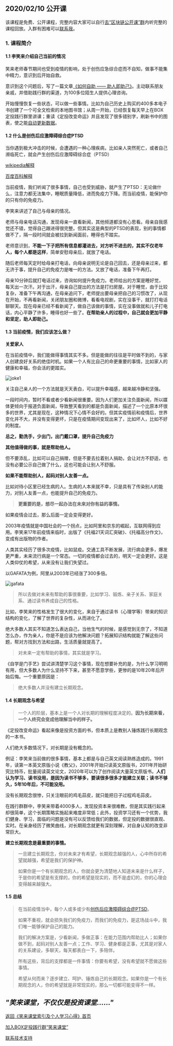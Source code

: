 ## 2020/02/10 公开课

该课程是免费、公开课程，完整内容大家可以自行[去“区块链公开课”群](/xiaolai-class-public.md)内听完整的课程回放。入群有困难可以[联系我](/contact-info.md)。

### 1. 课程简介

#### 1.1 李笑来介绍自己当前的情况

笑来老师春节期间也受到疫情的影响，处于创伤应急综合症而不自知，做事不能集中精力，意识到后开始自救。

意识到这个问题后，写了一篇文章[《如何自助 —— 助人即助己》](https://github.com/xiaolai/help-to-be-helped)。主动联系朋友亲戚，并借助践行群的渠道，为100多位陌生人提供心理咨询。

开始慢慢恢复一些状态，可以做一些事情。比如为自己历史上购买的400多本电子书创建了一个可全文检索的本地图书馆；从周一开始，已经恢复每天早上在BOX定投践行群里讲课；重读《定投改变命运》并且发现了很多错别字，刷新书中的图表，使之能[自动更新数据](https://github.com/xiaolai/regular-investing-in-box/tree/master/data)。

#### 1.2 什么是创伤后应激障碍综合症PTSD

当你遇到极大冲击的时候，会遭遇的一种心理疾病，比如亲人突然死亡，或者自己濒临死亡，就会产生创伤后应激障碍综合症（PTSD）

[wikipedia解释](https://zh.wikipedia.org/wiki/%E5%89%B5%E5%82%B7%E5%BE%8C%E5%A3%93%E5%8A%9B%E7%97%87%E5%80%99%E7%BE%A4)

[百度百科解释](https://baike.baidu.com/item/%E5%88%9B%E4%BC%A4%E5%90%8E%E5%BA%94%E6%BF%80%E9%9A%9C%E7%A2%8D)

当前疫情，我们听闻了很多事情，自己也受到威胁，就产生了PTSD：无论做什么，注意力都无法集中，睡眠质量降低，进而免疫力下降。而当前疫情，能保护你的只有你的免疫力。

李笑来讲述了自己与母亲的情况。

老师与母亲电话沟通，发现母亲一直看新闻，其他频道都没有心思看。母亲自我感觉还不错，觉得自己跟进得很完整。但其实这是典型的PTSD的表现，别的事情都做不了，隔一段时间就会被拉到新闻面前，睡得也不踏实。

老师意识到，**不能一下子把所有信息都灌进去，对方听不进去的，其实不仅老年人，每个人都是这样**，简单安慰母亲后，就放了电话。

随后老师每天定时给母亲打电话，向母亲说明无论是自己回去，还是母亲过来，都无济于事，提升自己的免疫力是唯一的方法。又放了电话，准备下午再打。

母亲10分钟后就打电话过来，咨询如何提升免疫力。老师给出的方案是睡好觉，每天出一次汗。对于出汗，母亲自己提出的方法是打扫房屋。对于睡觉，由于比较复杂，准备下午再沟通，在母亲追问下，老师提出要母亲把自己的习惯改了，从现在开始，不再看新闻，关闭朋友圈和微博，看看电视剧，实在没事干，就打打电话聊聊天。现在母亲已经不看新闻了，做自己该做的事情，实在没事做就和儿子打电话，内心平静了许多，睡得也好一些了。**在帮助亲人的过程中，自己就会更加平静和坚定，助人即助己。**

#### 1.3 当前疫情，我们应该怎么做？

**关爱家人**

在当前疫情中，我们能做得事情其实不多。但是能做的往往是平时做不到的，与家人创建良好关系的绝佳时机。如果一个人有比自己的命更重要的事情，比如家人的健康和幸福，你会活的更踏实。

![joke1](/xiaolai-main-course-public/images/20200211joke.jpg)

关注自己亲人的一个方法就是天天表白，可以提升幸福感，越来越冷静和坚强。

一段时间内，暂时不看或者少看新闻很重要。因为人们更加关注负面新闻，所以媒体更倾向于报道负面新闻，导致整天看到的都是负面新闻，描述了一个比原本坏很多的世界，尤其是现在，这种情况下心情不会好的。但其实疫情前和疫情后，世界变化并不大，并没有变得更坏，只是在疫情期间变现出来了，比如坏人，比如不好的制度。

**总之，勤洗手，少出门，出门戴口罩，提升自己免疫力**

**其他值得做的事，就是帮助他人。**

但不要添乱，比如可以自己捐赠，但是不要去拉着别人捐助，会让对方不舒适，也没有必要公示自己做了什么，这也可能会让别人不舒服。

**如果不能帮助别人，起码对别人友善一点。**

比如对待小区里已经生病的人。生病的人本来就不幸，只是具有了传染别人的能力，对别人友善一点，也能提升自己的免疫力。

> **更重要的是，想尽一起办法在未来对你有益的事情。**

如果疫情会过去，那么后面一定会变得更好。

2003年疫情就是中国社会的一个拐点，比如阿里和京东的崛起，互联网得到应用。李笑来17年前疫情来临时，出版了《托福21天词汇突破》、《托福高分作文》，变成有出版物的作者。

人类其实经历了很多次疫情，比如鼠疫。交通工具不断发展，流行病会更多，爆发更严重，未来流行病是一个常态。一切的疫情都会过去的，明天一定会更好。这是人类仰仗的希望，从来没有让我们失望过。

以GAFATA为例，阿里从2003年已经涨了300多倍。

![gafata](/xiaolai-main-course-public/images/20200210-gafata-data.png)

> 所以去做对未来有帮助的事很重要，比如学习、锻炼、亲子关系、家庭关系、通过读书养成自己的性格。

比如，李笑来的性格发生了很大的变化，来自于通过读书（心理学等）带来的知识结构的变化，了解了世界的复杂性，从而进化了。

绝大多数人其实不知道怎么表达自己，当他生气的时候，是感觉到无奈了，不知道怎么办，作为亲人，你是不是应该为他解决问题？拓展知识结构就能了解这些问题，帮对方找到方法和出路，生活质量就提高了。

> 对未来一定有帮助的事情，其实就是学习。

《自学是门手艺》尝试讲清楚学习这个事情，现在想要补充的是，为什么学习明明有用，但大多数人为什么坚持不下来，甚至不愿意学些，更惨的是10年20年后开始后悔。一个重要原因是：

> 绝大多数人并没有建立长期观念。

#### 1.4 长期观念与希望

> 一个人的阶层，基本上是一个人对长期的理解程度决定的。**因为长期来看，一个人终究会变成他理解当中的样子。**

《定投改变命运》看起来像是投资方面的书，但本质上是教别人锤炼践行长期观念的一本书。

人们绝大多数情况下，对长期是没有概念的。

例证：李笑来当前做的很多事情，基本上都是与自己英文阅读熟练造成的。1991年，读第一本英文原版小说《教父》，2001年开始只读英文原版书，2011年开始研究比特币，批量阅读英文论文，2020年可以为了创作阅读大量英文原版书。**人们认为学习、读书没用，是因为读书不够多，要读很多很多才能建立关联；读书不够久，5年10年后，不可能没用。**

没有长期观念很惨，只关注眼前的鸡毛蒜皮，就只能把日子过程鸡毛蒜皮。

在践行群群中，李笑来带着4000多人，发现投资本来很难教，但是其实践行起来却很简单，这个长期策略实施起来难度非常低；此外，投资学习还有一个优势，我们健身、学习，面临的问题是没有可以反馈给我们的数据，但定投的数据很直观、实时。在亲身经历了微笑曲线，对长期观念就更有深刻理解，对自身认知的改变非常巨大。


**建立长期观念是最重要的事情。**

> 一旦建立长期观念，你对未来才有希望，长期观念越强的人，心中所存的希望就越强，希望是我们的保护神。
>
> 如果你是一个有长期观念的人，你就会更为清楚地人知道未来是什么样子，于是你的希望是有支撑的，你的希望是现实的，而不是虚幻的，你的心理会变得越来越强大。

#### 1.5 总结

> 在当前疫情当中，每个人或多或少有[创伤后应激障碍综合症PTSD](https://baike.baidu.com/item/%E5%88%9B%E4%BC%A4%E5%90%8E%E5%BA%94%E6%BF%80%E9%9A%9C%E7%A2%8D)。
>
> 如果不重视，就会损失我们的免疫力，而我们的免疫力，是这场战斗中，我们唯一能够保护自己的能力。
>
> 我们的解决方案是，少看新闻，多做正事：在能力范围内帮助比人；如果你做不到，起码对别人友善一点；工作、学习、健身都是正事，尤其是对家人的关系建设，多聊天，每天都表白一下，多陪伴。
>
> 所有这些，背后的支撑都是一件事情：你要有希望，没有希望就不愿做这些事情。
>
> 希望从何而来？逐步建立、呵护、锤炼自己的长期观念。如果你是一个有长期观念的人，你的希望就是非常现实的，那么一切都可能变得不一样。

## ***"笑来课堂，不仅仅是投资课堂……"***

[返回《笑来课堂索引及个人学习心得》首页](/README.md)

[加入BOX定投践行群“笑来课堂”](/xiaolai-class.md)

[联系技术支持](/contact-info.md)
